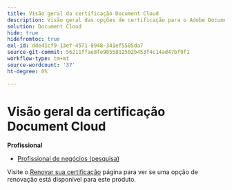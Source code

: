 ```yaml
---
title: Visão geral da certificação Document Cloud
description: Visão geral das opções de certificação para o Adobe Document Cloud
solution: Document Cloud
hide: true
hidefromtoc: true
exl-id: dde41cf9-13ef-4571-8948-341ef5585da7
source-git-commit: 56211ffae8fe9855812502b453f4c14ad47bf9f1
workflow-type: tm+mt
source-wordcount: '37'
ht-degree: 0%

---
```


# Visão geral da certificação Document Cloud

**Profissional**

* [Profissional de negócios (pesquisa)](/help/certifications/adc/adc-p-business.md) <!--AD0-D106-->

Visite o [Renovar sua certificação](/help/certifications/renew.md) página para ver se uma opção de renovação está disponível para este produto.
